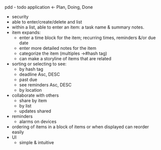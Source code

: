 pdd - todo application  <- Plan, Doing, Done

- security
- able to enter/create/delete and list
- within a list, able to enter an item: a task name & summary notes.
- item expands:
    - enter a time block for the item; recurring times, reminders &/or due date
    - enter more detailed notes for the item
    - categorize the item  (multiples ->#hash tag)
    - can make a storyline of items that are related
- sorting or selecting to see:
    - by hash tag
    - deadline Asc, DESC
    - past due
    - see reminders Asc, DESC
    - by location
- collaborate with others
    - share by item
    - by list
    - updates shared
- reminders
    - alarms on devices
- ordering of items in a block of items or when displayed
    can reorder easily
- UI
    - simple & intuitive
